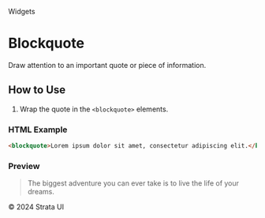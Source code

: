 <p class="section-text">Widgets</p>

# Blockquote

Draw attention to an important quote or piece of information.

## How to Use

1. Wrap the quote in the `<blockquote>` elements.

### HTML Example

```html
<blockquote>Lorem ipsum dolor sit amet, consectetur adipiscing elit.</blockquote>
```

### Preview

<div class="example-container">
  <blockquote>The biggest adventure you can ever take is to live the life of your dreams.</blockquote>
</div>

<div class="footer">
  <p>&copy; 2024 Strata UI</p>
</div>
